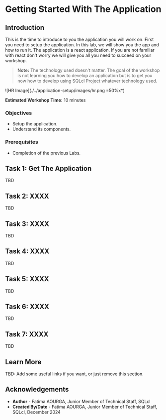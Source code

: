 # Getting Started With The Application

## Introduction

This is the time to introduce to you the application you will work on. First you need to setup the application. In this lab, we will show you the app and how to run it.
The application is a react application. If you are not familiar with react don't worry we will give you all you need to succeed on your workshop.

>**Note:** The technology used doesn't matter. The goal of the workshop is not learning you how to develop an application but is to get you now how to develop using SQLcl Project whatever technology used.

![HR Image](./../application-setup/images/hr.png =50%x*)

**Estimated Workshop Time:** 10 minutes

### **Objectives**

* Setup the application.
* Understand its components.

### **Prerequisites**

* Completion of the previous Labs.

## Task 1: Get The Application

TBD

## Task 2: XXXX

TBD

## Task 3: XXXX

TBD

## Task 4: XXXX

TBD

## Task 5: XXXX

TBD

## Task 6: XXXX

TBD

## Task 7: XXXX

TBD

## Learn More

TBD: Add some useful links if you want, or just remove this section.

## Acknowledgements

* **Author** - Fatima AOURGA, Junior Member of Technical Staff, SQLcl
* **Created By/Date** - Fatima AOURGA, Junior Member of Technical Staff, SQLcl, December 2024